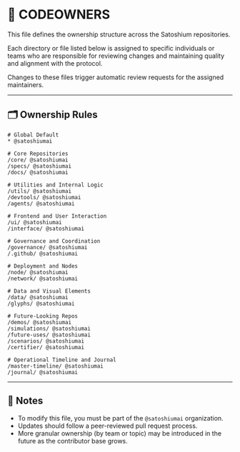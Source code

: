 # 👑 CODEOWNERS

This file defines the ownership structure across the Satoshium repositories.

Each directory or file listed below is assigned to specific individuals or teams who are responsible for reviewing changes and maintaining quality and alignment with the protocol.

Changes to these files trigger automatic review requests for the assigned maintainers.

---

## 🗂️ Ownership Rules

```
# Global Default
* @satoshiumai

# Core Repositories
/core/ @satoshiumai
/specs/ @satoshiumai
/docs/ @satoshiumai

# Utilities and Internal Logic
/utils/ @satoshiumai
/devtools/ @satoshiumai
/agents/ @satoshiumai

# Frontend and User Interaction
/ui/ @satoshiumai
/interface/ @satoshiumai

# Governance and Coordination
/governance/ @satoshiumai
/.github/ @satoshiumai

# Deployment and Nodes
/node/ @satoshiumai
/network/ @satoshiumai

# Data and Visual Elements
/data/ @satoshiumai
/glyphs/ @satoshiumai

# Future-Looking Repos
/demos/ @satoshiumai
/simulations/ @satoshiumai
/future-uses/ @satoshiumai
/scenarios/ @satoshiumai
/certifier/ @satoshiumai

# Operational Timeline and Journal
/master-timeline/ @satoshiumai
/journal/ @satoshiumai
```

---

## 🧩 Notes

- To modify this file, you must be part of the `@satoshiumai` organization.
- Updates should follow a peer-reviewed pull request process.
- More granular ownership (by team or topic) may be introduced in the future as the contributor base grows.

